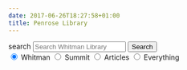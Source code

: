 ```yaml
---
date: 2017-06-26T18:27:58+01:00
title: Penrose Library
---
```

<form id="simple" class="formtab1" action="https://sherlock.whitman.edu/primo-explore/search" enctype="application/x-www-form-urlencoded; charset=utf-8" method="get" name="searchForm" onsubmit="searchevent();"><!-- Customizable Parameters -->
<input name="institution" type="hidden" value="WHITC" />
<input name="vid" type="hidden" value="WHITC_NEW" />
<input id="tab_select" name="tab" type="hidden" />
<input id="scopes" name="search_scope" type="hidden" />
<input name="mode" type="hidden" value="Basic" />
<!-- Fixed parameters -->
<input name="onCampus" type="hidden" value="true" />
<input name="displayMode" type="hidden" value="full" />
<input id="primoQuery" name="query" type="hidden" />
<input name="pcAvailabiltyMode" type="hidden" value="true" />
<div class="searchquery"><span class="material-icons flow-text white-text">search</span>
<input id="primoQueryTemp" name="queryTemp" type="text" value="" placeholder="Search Whitman Library" aria-label="Enter Search Query to search Sherlock, the Penrose Library Catalog" />
<button id="Search-button" class="btn white-text waves-effect waves-light" style="z-index: 100;">Search</button></div>
<!-- end of searchquery -->
<input name="highlight" type="hidden" value="true" />
<input name="displayField" type="hidden" value="all" />
<input name="bulkSize" type="hidden" value="20" />
<!-- Search Button -->
<div id="radioscope"><label>
<input id="penrose" class="with-gap greet" checked="checked" name="search_scope_temp" type="radio" value="whitman" />
<span class="white-text greet" data-position="bottom" data-tooltip="Print and e-books, journals and e-journals, special collections, and audiovisual materials owned by Penrose Library.">Whitman</span>
</label>
<label>
<input id="summit" class="with-gap greet" name="search_scope_temp" type="radio" value="summit" />
<span class="white-text greet" data-tooltip="Books and audiovisual materials held by other academic libraries in the Pacific Northwest (delivery about five days from request)">Summit</span>
</label>
<label>
<input id="article" class="with-gap greet" name="search_scope_temp" type="radio" value="pci" />
<span class="white-text greet" data-tooltip="Scholarly articles and other content from many of Whitman's databases in all disciplines.">Articles</span>
</label>
<label>
<input id="everything" class="with-gap greet" name="search_scope_temp" type="radio" value="everything" />
<span class="white-text greet" data-tooltip="Combine Whitman + Summit + Articles in one blended search.">Everything</span>
</label></div>

</form>